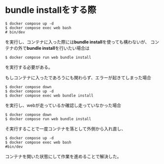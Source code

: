 # bundle installをする際

```
$ docker compose up -d
$ docker compose exec web bash
# bin/dev
```
を実行し、コンテナに入った際には**bundle install**を使っても構わないが、
コンテナの外で**bundle install**を行いたい場合は
```
$ docker compose run web bundle install
```
を実行する必要がある。

もしコンテナに入ったであろうにも関わらず、エラーが起きてしまった場合
```
$ docker compose down
$ docker compose up -d
$ docker compose exec web bundle install
```
を実行し、webが走っているか確認し走っていなかった場合
```
$ docker compose down
$ docker compose run web bundle install
```
そ実行することで一度コンテナを落として外側から入れ直し、
```
$ docker compose up -d
$ docker compose exec web bash
#bin/dev
```
コンテナを開いた状態にして作業を進めることで解決した。
